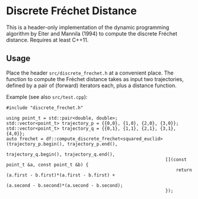 # Discrete Fréchet Distance

This is a header-only implementation of the dynamic programming algorithm by Eiter and Mannila (1994) to compute the discrete Fréchet distance.
Requires at least C++11.

## Usage

Place the header `src/discrete_frechet.h` at a convenient place.
The function to compute the Fréchet distance takes as input two trajectories, defined by a pair of (forward) iterators each,
plus a distance function.

Example (see also `src/test.cpp`):
```
#include "discrete_frechet.h"

using point_t = std::pair<double, double>;
std::vector<point_t> trajectory_p = {{0,0}, {1,0}, {2,0}, {3,0}};
std::vector<point_t> trajectory_q = {{0,1}, {1,1}, {2,1}, {3,1}, {4,0}};
auto frechet = df::compute_discrete_frechet<squared_euclid>(trajectory_p.begin(), trajectory_p.end(),
                                                            trajectory_q.begin(), trajectory_q.end(),
                                                            [](const point_t &a, const point_t &b) {
                                                                return (a.first - b.first)*(a.first - b.first) +
                                                                    (a.second - b.second)*(a.second - b.second);
                                                            });  
```
